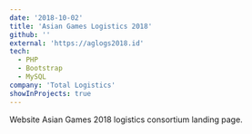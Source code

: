 ```yaml
---
date: '2018-10-02'
title: 'Asian Games Logistics 2018'
github: ''
external: 'https://aglogs2018.id'
tech:
  - PHP
  - Bootstrap
  - MySQL
company: 'Total Logistics'
showInProjects: true
---
```


Website Asian Games 2018 logistics consortium landing page.
